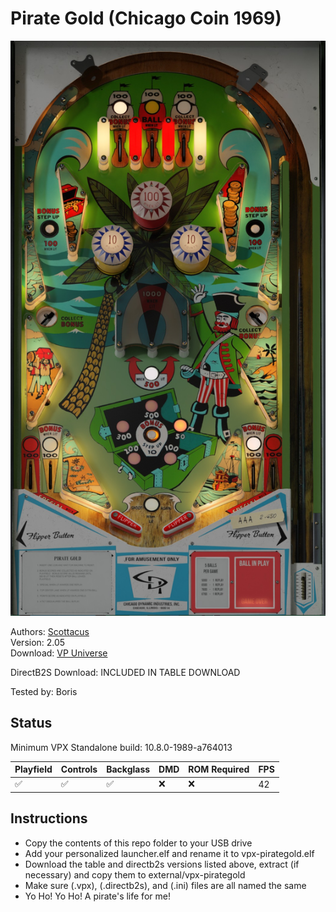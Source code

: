 # Pirate Gold (Chicago Coin 1969)

![Table Preview](https://github.com/BorisUndead/vpx-images/blob/main/vpx-pirategold.png)

Authors: [Scottacus](https://vpuniverse.com/profile/11566-scottacus/)  
Version: 2.05  
Download: [VP Universe](https://vpuniverse.com/files/file/10866-pirate-gold-chicago-coin-1969/)

DirectB2S
Download: INCLUDED IN TABLE DOWNLOAD  

Tested by: Boris

## Status 

Minimum VPX Standalone build: 10.8.0-1989-a764013

| Playfield | Controls | Backglass | DMD | ROM Required | FPS | 
|-----------|----------|-----------|-----|--------------|-----|
| :white_check_mark: | :white_check_mark: | :white_check_mark: | :x: | :x: | 42 |

## Instructions

- Copy the contents of this repo folder to your USB drive
- Add your personalized launcher.elf and rename it to vpx-pirategold.elf
- Download the table and directb2s versions listed above, extract (if necessary) and copy them to external/vpx-pirategold
- Make sure (.vpx), (.directb2s), and (.ini) files are all named the same
- Yo Ho! Yo Ho! A pirate's life for me! 